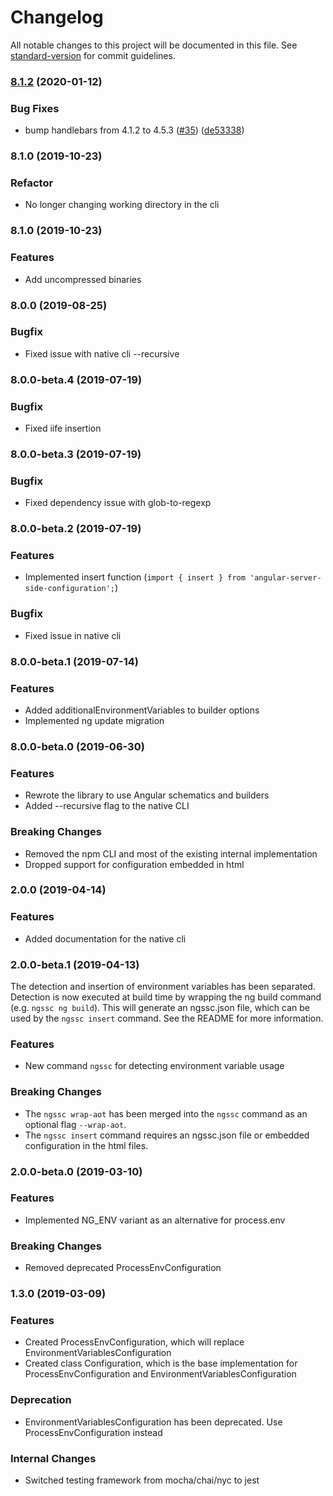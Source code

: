 # Changelog

All notable changes to this project will be documented in this file. See [standard-version](https://github.com/conventional-changelog/standard-version) for commit guidelines.

### [8.1.2](https://github.com/kyubisation/angular-server-side-configuration/compare/v8.1.1...v8.1.2) (2020-01-12)


### Bug Fixes

* bump handlebars from 4.1.2 to 4.5.3 ([#35](https://github.com/kyubisation/angular-server-side-configuration/issues/35)) ([de53338](https://github.com/kyubisation/angular-server-side-configuration/commit/de533381723afd94f18f1a9decf3e93c6d566600))

### 8.1.0 (2019-10-23)

### Refactor

* No longer changing working directory in the cli

### 8.1.0 (2019-10-23)

### Features

* Add uncompressed binaries

### 8.0.0 (2019-08-25)

### Bugfix

* Fixed issue with native cli --recursive

### 8.0.0-beta.4 (2019-07-19)

### Bugfix

* Fixed iife insertion

### 8.0.0-beta.3 (2019-07-19)

### Bugfix

* Fixed dependency issue with glob-to-regexp

### 8.0.0-beta.2 (2019-07-19)

### Features

* Implemented insert function (`import { insert } from 'angular-server-side-configuration';`)

### Bugfix

* Fixed issue in native cli

### 8.0.0-beta.1 (2019-07-14)

### Features

* Added additionalEnvironmentVariables to builder options
* Implemented ng update migration

### 8.0.0-beta.0 (2019-06-30)

### Features

* Rewrote the library to use Angular schematics and builders
* Added --recursive flag to the native CLI

### Breaking Changes

* Removed the npm CLI and most of the existing internal implementation
* Dropped support for configuration embedded in html

### 2.0.0 (2019-04-14)

### Features

* Added documentation for the native cli

### 2.0.0-beta.1 (2019-04-13)

The detection and insertion of environment variables has been separated.
Detection is now executed at build time by wrapping the ng build command (e.g. `ngssc ng build`).
This will generate an ngssc.json file, which can be used by the `ngssc insert` command.
See the README for more information.

### Features

* New command `ngssc` for detecting environment variable usage

### Breaking Changes

* The `ngssc wrap-aot` has been merged into the `ngssc` command as an optional flag `--wrap-aot`.
* The `ngssc insert` command requires an ngssc.json file or embedded configuration in the html files.

### 2.0.0-beta.0 (2019-03-10)

### Features

* Implemented NG_ENV variant as an alternative for process.env

### Breaking Changes

* Removed deprecated ProcessEnvConfiguration

### 1.3.0 (2019-03-09)

### Features

* Created ProcessEnvConfiguration, which will replace EnvironmentVariablesConfiguration
* Created class Configuration, which is the base implementation for ProcessEnvConfiguration and EnvironmentVariablesConfiguration

### Deprecation

* EnvironmentVariablesConfiguration has been deprecated. Use ProcessEnvConfiguration instead

### Internal Changes

* Switched testing framework from mocha/chai/nyc to jest
